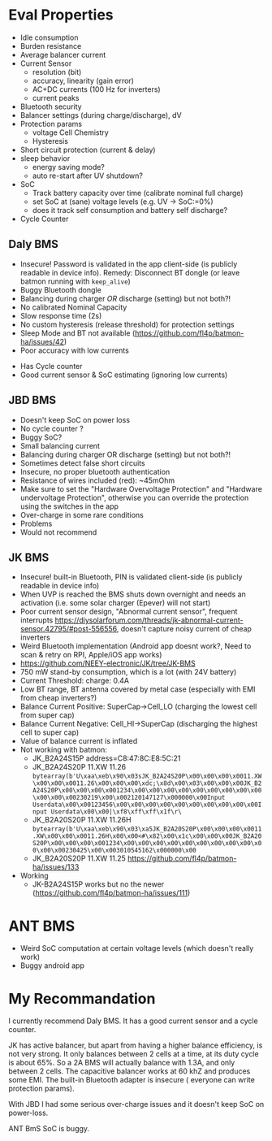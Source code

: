 # Eval Properties
* Idle consumption
* Burden resistance
* Average balancer current
* Current Sensor
  * resolution (bit)
  * accuracy, linearity (gain error)
  * AC+DC currents (100 Hz for inverters)
  * current peaks
* Bluetooth security
* Balancer settings (during charge/discharge), dV
* Protection params
  * voltage Cell Chemistry
  * Hysteresis
* Short circuit protection (current & delay)
* sleep behavior
  * energy saving mode?
  * auto re-start after UV shutdown?
* SoC
  * Track battery capacity over time (calibrate nominal full charge)
  * set SoC at (sane) voltage levels (e.g. UV -> SoC:=0%)
  * does it track self consumption and battery self discharge?
* Cycle Counter


## Daly BMS

* Insecure! Password is validated in the app client-side (is publicly readable in device info). Remedy: Disconnect BT
  dongle (or leave batmon running with `keep_alive`)
* Buggy Bluetooth dongle
* Balancing during charger *OR* discharge (setting) but not both?!
* No calibrated Nominal Capacity
* Slow response time (2s)
* No custom hysteresis (release threshold) for protection settings
* Sleep Mode and BT not available (https://github.com/fl4p/batmon-ha/issues/42)
* Poor accuracy with low currents

+ Has Cycle counter
+ Good current sensor & SoC estimating (ignoring low currents)

## JBD BMS

* Doesn't keep SoC on power loss
* No cycle counter ?
* Buggy SoC?
* Small balancing current
* Balancing during charger OR discharge (setting) but not both?!
* Sometimes detect false short circuits
* Insecure, no proper bluetooth authentication
* Resistance of wires included (red): ~45mOhm
* Make sure to set the "Hardware Overvoltage Protection" and "Hardware undervoltage Protection", otherwise you can
  override the protection using the switches in the app
* Over-charge in some rare conditions
* Problems
* Would not recommend

## JK BMS

* Insecure! built-in Bluetooth, PIN is validated client-side (is publicly readable in device info)
* When UVP is reached the BMS shuts down overnight and needs an activation (i.e. some solar charger (Epever) will not
  start)
* Poor current sensor design, "Abnormal current sensor", frequent
  interrupts https://diysolarforum.com/threads/jk-abnormal-current-sensor.42795/#post-556556, doesn't capture noisy
  current of cheap inverters
* Weird Bluetooth implementation (Android app doesnt work?, Need to scan & retry on RPI, Apple/iOS app works)
* https://github.com/NEEY-electronic/JK/tree/JK-BMS
* 750 mW stand-by consumption, which is a lot (with 24V battery)
* Current Threshold: charge: 0.4A
* Low BT range, BT antenna covered by metal case (especially with EMI from cheap inverters?)
* Balance Current Positive: SuperCap->Cell_LO (charging the lowest cell from super cap)
* Balance Current Negative: Cell_HI->SuperCap (discharging the highest cell to super cap)
* Value of balance current is inflated
* Not working with batmon:
  * JK_B2A24S15P address=C8:47:8C:E8:5C:21
  * JK_B2A24S20P 11.XW 11.26 `bytearray(b'U\xaa\xeb\x90\x03sJK_B2A24S20P\x00\x00\x00\x0011.XW\x00\x00\x0011.26\x00\x00\x00\xdc;\x8d\x00\x03\x00\x00\x00JK_B2A24S20P\x00\x00\x00\x001234\x00\x00\x00\x00\x00\x00\x00\x00\x00\x00\x00\x00230219\x00\x002120147127\x000000\x00Input Userdata\x00\x00123456\x00\x00\x00\x00\x00\x00\x00\x00\x00\x00Input Userdata\x00\x00|\xf8\xff\xff\x1f\r\`
  * JK_B2A20S20P 11.XW 11.26H `bytearray(b'U\xaa\xeb\x90\x03\xa5JK_B2A20S20P\x00\x00\x00\x0011.XW\x00\x00\x0011.26H\x00\x00<#\x82\x00\x1c\x00\x00\x00JK_B2A20S20P\x00\x00\x00\x001234\x00\x00\x00\x00\x00\x00\x00\x00\x00\x00\x00\x00230425\x00\x003010545162\x000000\x00`
  * JK_B2A20S20P 11.XW 11.25 https://github.com/fl4p/batmon-ha/issues/133
* Working
  *  JK-B2A24S15P works but no the newer (https://github.com/fl4p/batmon-ha/issues/111)

# ANT BMS

* Weird SoC computation at certain voltage levels (which doesn't really work)
* Buggy android app

# My Recommandation

I currently recommend Daly BMS. It has a good current sensor and a cycle counter.

JK has active balancer, but apart from having a higher balance efficiency, is not very strong. It only balances between
2 cells at a time, at its duty cycle is about 65%. So a 2A BMS will actually balance with 1.3A, and only between 2
cells. The capacitive balancer works at 60 khZ and produces some EMI. The built-in Bluetooth adapter is insecure (
everyone can write protection params).

With JBD I had some serious over-charge issues and it doesn't keep SoC on power-loss.

ANT BmS SoC is buggy.